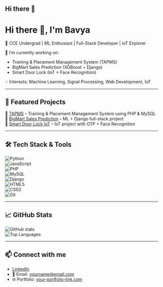 ## Hi there 👋

# Hi there 👋, I'm Bavya  

🚀 CCE Undergrad | ML Enthusiast | Full-Stack Developer | IoT Explorer  

🌱 I’m currently working on:  
- Training & Placement Management System (TAPMS)  
- BigMart Sales Prediction (XGBoost + Django)  
- Smart Door Lock (IoT + Face Recognition)  

💡 Interests: Machine Learning, Signal Processing, Web Development, IoT  

---

## 📌 Featured Projects  
🔹 [TAPMS](https://github.com/yourusername/TAPMS) – Training & Placement Management System using PHP & MySQL  
🔹 [BigMart Sales Prediction](https://github.com/yourusername/BigMart-Sales) – ML + Django full-stack project  
🔹 [Smart Door Lock IoT](https://github.com/yourusername/Smart-Door-Lock) – IoT project with OTP + Face Recognition  

---

## 🛠️ Tech Stack & Tools
![Python](https://img.shields.io/badge/-Python-blue?logo=python&logoColor=white)  
![JavaScript](https://img.shields.io/badge/-JavaScript-yellow?logo=javascript&logoColor=black)  
![PHP](https://img.shields.io/badge/-PHP-777BB4?logo=php&logoColor=white)  
![MySQL](https://img.shields.io/badge/-MySQL-blue?logo=mysql&logoColor=white)  
![Django](https://img.shields.io/badge/-Django-green?logo=django&logoColor=white)  
![HTML5](https://img.shields.io/badge/-HTML-orange?logo=html5&logoColor=white)  
![CSS3](https://img.shields.io/badge/-CSS-blue?logo=css3&logoColor=white)  
![Git](https://img.shields.io/badge/-Git-black?logo=git&logoColor=orange)  

---

## 📈 GitHub Stats
![GitHub stats](https://github-readme-stats.vercel.app/api?username=yourusername&show_icons=true&theme=radical)  
![Top Languages](https://github-readme-stats.vercel.app/api/top-langs/?username=yourusername&layout=compact&theme=radical)  

---

## 📫 Connect with me
- [LinkedIn](https://linkedin.com/in/your-linkedin)  
- 📧 Email: yourname@email.com  
- 🌐 Portfolio: [your-portfolio-link.com](https://your-portfolio-link.com)  

